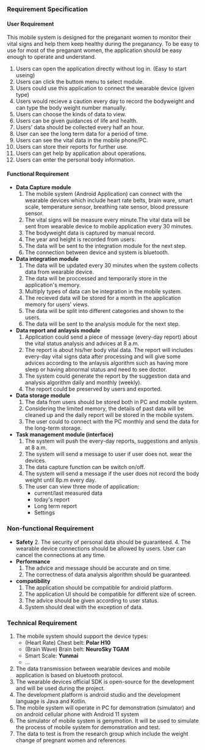 

### 								Requirement Specification

#### User Requirement

This mobile system is designed for the preganant women to monitor their vital signs and help them keep healthy during the preganancy. To be easy to use for most of the preganant women, the application should be easy enough to operate and understand. 

1. Users can open the application directly without log in. (Easy to start useing)
2. Users can click the buttom menu to select module. 
3. Users could use  this application to connect the wearable device (given type)
4. Users would recieve a caution every day to record the bodyweight and can type the body weight number manually.
5. Users can choose the kinds of data to view.
6. Users can be given guidances of life and health.
7. Users' data should be collected every half an hour.
8. User can see the long term data for a period of time.
9. Users can see the vital data in the mobile phone/PC.
10. Users can store their reports for further use.
11. Users can get help by application about operations.
12. Users can enter the personal body information.

#### Functional Requirement

- **Data Capture module**
  1. The mobile system (Android Application) can connect with the wearable devices which include heart rate belts, brain ware, smart scale, temperature sensor, breathing rate sensor, blood pressure sensor.
  2. The vital signs will be measure every minute.The vital data will be sent from wearable device to mobile application every 30 minutes.
  3. The bodyweight data is captured by manual record.
  4. The year and height is recorded from users.
  5. The data will be sent to the integration module for the next step.
  6. The connection between device and system is bluetooth.
- **Data integration module**
  1. The data will be updated every 30 minutes when the system collects data from wearable device.
  2. The data will be proccessed and temporarily store in the application's memory.
  3. Multiply types of data can be integration in the mobile system.
  4. The recieved data will be stored for a month in the application memory for users' views.
  5. The data will be split into different categories and shown to the users.
  6. The data will be sent to the analysis module for the next step.
- **Data report and anlaysis module**
  1. Application could send a piece of message (every-day report) about the vital status analysis and advices at 8 a.m. 
  2. The report is about his/her body vital data. The report will includes every-day vital signs data after processing and will give some advices according to the anlaysis algorithm such as having more sleep or having abnormal status and need to see doctor.
  3. The system could generate the report by the suggestion data and analysis algorithm daily and monthly (weekly).
  4. The report could be preserved by users and exported.
- **Data storage module**
  1. The data from users should be stored both in PC and mobile system.
  2. Considering the limited memory, the details of past data will be cleaned up and the daily report will be stored in the mobile system.
  3. The user could to connect with the PC monthly and send the data for the long-term storage.
- **Task management module (interface)**
  1. The system will push the every-day reports, suggestions and anlysis at 8 a.m.
  2. The system will send a message to user if user does not. wear the devices.
  3. The data capture function can be switch on/off.
  4. The system will send a message if the user does not record the body weight until 8p.m every day.
  5. The user can view three mode of application: 
     - current/last measured data
     - today's report
     - Long term report
     - Settings

### Non-functional Requirement

- **Safety**
  2. The security of personal data should be guaranteed.
  4. The wearable device connections should be allowed by users. User can cancel the connections at any time.
- **Performance**
  1. The advice and message should be accurate and on time.
  2. The correctness of data analysis algorithm should be guaranteed.
- **compatibility**
  1. The application should be compatible for android platform.
  2. The application UI should be compatible for different size of screen.
  3. The advice should be given according to user status.
  4. System should deal with the exception of data.



### Technical Requirement

1. The mobile system should support the device types:
   - (Heart Rate) Chest belt: **Polar H10**
   - (Brain Wave) Brain belt: **NeuroSky TGAM**
   - Smart Scale: **Yunmai**
   - ...
2. The data transmission between wearable devices and mobile application is based on bluetooth protocol.
3. The wearable devices official SDK is open-source for the development and will be used during the project.
4. The development platform is android studio and the development language is Java and Kotlin.
5. The mobile system will operate in PC for demonstration (simulator) and on android cellular phone with Android 11 system
6. The simulator of mobile system is genymotion. It will be used to simulate the process of mobile system for demonstration and test.
7. The data to test is from the research group which include the weight change of pregnant women and references. 

